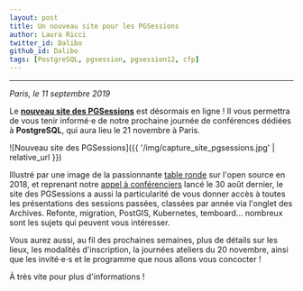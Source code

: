 ```yaml
---
layout: post
title: Un nouveau site pour les PGSessions
author: Laura Ricci
twitter_id: Dalibo
github_id: Dalibo
tags: [PostgreSQL, pgsession, pgsession12, cfp]
---
```


---
*Paris, le 11 septembre 2019*

Le **[nouveau site des PGSessions](https://dali.bo/2019_site_pgsessions)** est désormais en ligne ! Il vous permettra de vous tenir informé⋅e de notre prochaine journée de conférences dédiées à **PostgreSQL**, qui aura lieu le 21 novembre à Paris.

<!--MORE-->

![Nouveau site des PGSessions]({{ '/img/capture_site_pgsessions.jpg' | relative_url }})


Illustré par une image de la passionnante [table ronde](https://dali.bo/pgsession10_table_ronde) sur l'open source en 2018, et reprenant notre [appel à conférenciers](https://dali.bo/cfp_pgsession12) lancé le 30 août dernier, le site des PGSessions a aussi la particularité de vous donner 
accès à toutes les présentations des sessions passées, classées par année via l'onglet des Archives. Refonte, migration, PostGIS, Kubernetes, temboard... nombreux sont les sujets qui peuvent vous intéresser.

Vous aurez aussi, au fil des prochaines semaines, plus de détails sur les lieux, les modalités d'inscription, la journées ateliers du 20 novembre, ainsi que les invité⋅e⋅s et le programme que nous allons
vous concocter !


À très vite pour plus d'informations !

 





